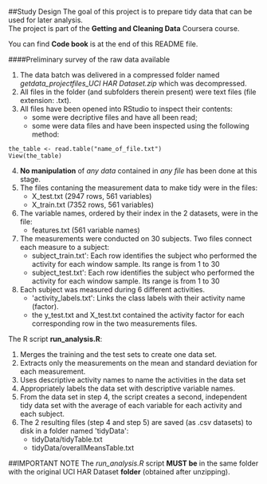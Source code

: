 ##Study Design
The goal of this project is to prepare tidy data that can be used for later analysis.
<br/>The project is part of the **Getting and Cleaning Data** Coursera course.

You can find  **Code book** is at the end of this README file.

####Preliminary survey of the raw data available
1. The data batch was delivered in a compressed folder named *getdata_projectfiles_UCI HAR Dataset.zip* which was decompressed.
2. All files in the folder (and subfolders therein present) were text files (file extension: .txt).
3. All files have been opened into RStudio to inspect their contents:
      - some were decriptive files and have all been read;
      - some were data files and have been inspected using the following method:
```
the_table <- read.table("name_of_file.txt")
View(the_table)      
```
4. **No manipulation** of *any data* contained in *any file* has been done at this stage.
5. The files contaning the measurement data to make tidy were in the files:
      - X_test.txt (2947 rows, 561 variables)
      - X_train.txt (7352 rows, 561 variables)
6. The variable names, ordered by their index in the 2 datasets, were in the file:
      - features.txt (561 variable names)
7. The measurements were conducted on 30 subjects. Two files connect each measure to a subject:
      - subject_train.txt': Each row identifies the subject who performed the activity for each window sample. Its range is from 1 to 30
      - subject_test.txt': Each row identifies the subject who performed the activity for each window sample. Its range is from 1 to 30
8. Each subject was measured during 6 different activities.
      - 'activity_labels.txt': Links the class labels with their activity name (factor).
      - the y_test.txt and X_test.txt contained the activity factor for each corresponding row in the two measurements files.

The R script **run_analysis.R**:
1. Merges the training and the test sets to create one data set.
2. Extracts only the measurements on the mean and standard deviation for each measurement. 
3. Uses descriptive activity names to name the activities in the data set
4. Appropriately labels the data set with descriptive variable names. 
5. From the data set in step 4, the script creates a second, independent tidy data set with the average of each variable for each activity and each subject.
6. The 2 resulting files (step 4 and step 5) are saved (as .csv datasets) to disk in a folder named 'tidyData':
      - tidyData/tidyTable.txt
      - tidyData/overallMeansTable.txt

##IMPORTANT NOTE
The *run_analysis.R* script **MUST be** in the same folder with the original UCI HAR Dataset **folder** (obtained after unzipping). 
      